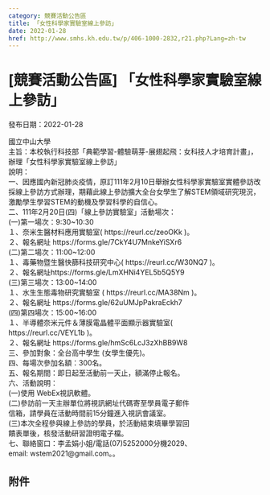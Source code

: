 ```yaml
---
category: 競賽活動公告區
title: 「女性科學家實驗室線上參訪」
date: 2022-01-28
href: http://www.smhs.kh.edu.tw/p/406-1000-2832,r21.php?Lang=zh-tw
---
```


# [競賽活動公告區] 「女性科學家實驗室線上參訪」
發布日期：2022-01-28

<div><div></div><div>國立中山大學<br> 主旨：本校執行科技部「典範學習-體驗萌芽-展翅起飛：女科技人才培育計畫」，辦理「女性科學家實驗室線上參訪」<br> 說明：<br> 一、因應國內新冠肺炎疫情，原訂111年2月10日舉辦女性科學家實驗室實體參訪改採線上參訪方式辦理，期藉此線上參訪擴大全台女學生了解STEM領域研究現況，激勵學生學習STEM的動機及學習科學的自信心。<br> 二、111年2月20日(四)「線上參訪實驗室」活動場次：<br> (一)第一場次：9:30~10:30<br> １、奈米生醫材料應用實驗室( https://reurl.cc/zeoOKk )。<br> ２、報名網址 https://forms.gle/7CkY4U7MnkeYiSXr6<br> (二)第二場次：11:00~12:00<br> １、毒藥物暨生醫快篩科技研究中心( https://reurl.cc/W30NQ7 )。<br> ２、報名網址https://forms.gle/LmXHNi4YEL5b5Q5Y9<br> (三)第三場次：13:00~14:00<br> １、水生生態毒物研究實驗室 ( https://reurl.cc/MA38Nm )。<br> ２、報名網址 https://forms.gle/62uUMJpPakraEckh7<br> (四)第四場次：15:00~16:00<br> １、半導體奈米元件＆薄膜電晶體平面顯示器實驗室(<br> https://reurl.cc/VEYL1b )。<br> ２、報名網址 https://forms.gle/hmSc6LcJ3zXhBB9W8<br> 三、參加對象：全台高中學生 (女學生優先)。<br> 四、每場次參加名額：300名。<br> 五、報名期間：即日起至活動前一天止，額滿停止報名。<br> 六、活動說明：<br> (一)使用 WebEx視訊軟體。<br> (二)參訪前一天主辦單位將視訊網址代碼寄至學員電子郵件<br> 信箱，請學員在活動時間前15分鐘進入視訊會議室。<br> (三)本次全程參與線上參訪的學員，於活動結束填畢學習回<br> 饋表單後，核發活動研習證明電子檔。<br> 七、聯絡窗口：李孟娟小姐/電話(07)5252000分機2029、<br> email: wstem2021@gmail.com。。</div></div>

## 附件

